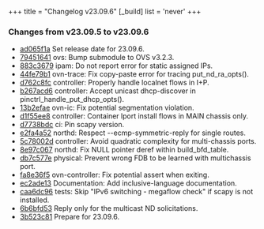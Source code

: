 +++
title = "Changelog v23.09.6"
[_build]
  list = 'never'
+++

### Changes from v23.09.5 to v23.09.6

- [ad065f1a](https://github.com/ovn-org/ovn/commit/ad065f1a8d80f137afc798a5091aed0ddc187d00) Set release date for 23.09.6.
- [79451641](https://github.com/ovn-org/ovn/commit/79451641570bc10e6434e3910620657791b674ac) ovs: Bump submodule to OVS v3.2.3.
- [883c3679](https://github.com/ovn-org/ovn/commit/883c3679cb9a09bafc3877aa62afba00b80cd67c) ipam: Do not report error for static assigned IPs.
- [44fe79b1](https://github.com/ovn-org/ovn/commit/44fe79b1ece10e3313d6a5809f4c2a36511bff61) ovn-trace: Fix copy-paste error for tracing put_nd_ra_opts().
- [d762c8fc](https://github.com/ovn-org/ovn/commit/d762c8fc9a3ae2e8bfb0fb0da865c41f0a338785) controller: Properly handle localnet flows in I+P.
- [b267acd6](https://github.com/ovn-org/ovn/commit/b267acd6f5f48e3a9f31277168c0a5c3798462e2) controller: Accept unicast dhcp-discover in pinctrl_handle_put_dhcp_opts().
- [13b2efae](https://github.com/ovn-org/ovn/commit/13b2efae615448a00fbef8f0db004ffc3f1ac6e0) ovn-ic: Fix potential segmentation violation.
- [d1f55ee8](https://github.com/ovn-org/ovn/commit/d1f55ee8158b6954deafab13e847004a455e8044) controller: Container lport install flows in MAIN chassis only.
- [d7738bdc](https://github.com/ovn-org/ovn/commit/d7738bdc2a08efca7199c55b9ea89e1a0a9c92ab) ci: Pin scapy version.
- [e2fa4a52](https://github.com/ovn-org/ovn/commit/e2fa4a52ccbc7b7af042d86de09708ed3573a099) northd: Respect --ecmp-symmetric-reply for single routes.
- [5c78002d](https://github.com/ovn-org/ovn/commit/5c78002d0f1fb2fc6e407c47a7c34beff3bf3149) controller: Avoid quadratic complexity for multi-chassis ports.
- [8e97c067](https://github.com/ovn-org/ovn/commit/8e97c06742cebac4c9bec1f95bda627aa468a2cb) northd: Fix NULL pointer deref within build_bfd_table.
- [db7c577e](https://github.com/ovn-org/ovn/commit/db7c577eca3ac0a030f4a9d626935cc2fc68da07) physical: Prevent wrong FDB to be learned with multichassis port.
- [fa8e36f5](https://github.com/ovn-org/ovn/commit/fa8e36f5a519b76642df1843aafb1c0852c2211b) ovn-controller: Fix potential assert when exiting.
- [ec2ade13](https://github.com/ovn-org/ovn/commit/ec2ade138a11f9438dcf8b2e47a98045b41b5585) Documentation: Add inclusive-language documentation.
- [caa6dc96](https://github.com/ovn-org/ovn/commit/caa6dc96d8addd7dfb89ff0def1f7c04e69beb50) tests: Skip "IPv6 switching - megaflow check" if scapy is not installed.
- [6b6bfd53](https://github.com/ovn-org/ovn/commit/6b6bfd53dd10fff1925c7f5b3658b689794c8ab9) Reply only for the multicast ND solicitations.
- [3b523c81](https://github.com/ovn-org/ovn/commit/3b523c8136099f46d8fe82ff2389d7ad733d77fc) Prepare for 23.09.6.